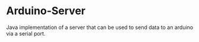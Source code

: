 Arduino-Server
==============

Java implementation of a server that can be used to send data to an arduino via a serial port.
